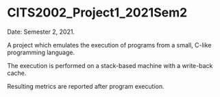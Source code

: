 # CITS2002_Project1_2021Sem2

Date: Semester 2, 2021. 

A project which emulates the execution of programs from a small, C-like programming language. 

The execution is performed on a stack-based machine with a write-back cache. 

Resulting metrics are reported after program execution.
